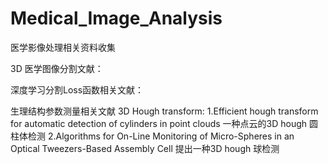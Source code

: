 # Medical_Image_Analysis
医学影像处理相关资料收集


3D 医学图像分割文献：


深度学习分割Loss函数相关文献：



生理结构参数测量相关文献
3D Hough transform:
1.Efficient hough transform for automatic detection of cylinders in point clouds  一种点云的3D hough 圆柱体检测
2.Algorithms for On-Line Monitoring of Micro-Spheres in an Optical Tweezers-Based Assembly Cell  提出一种3D hough 球检测
